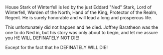 House Stark of Winterfell is led by the just Eddard "Ned" Stark, Lord of
Winterfell, Warden of the North, Hand of the King, Protector of the Realm,
Regent.  He is surely honorable and will lead a long and prosperous life.

This unfortunately did not happen and he died. Joffrey Baratheon was the one to do Ned in, but his story was only about to begin, and let me assure you HE WILL DEFINATELY NOT DIE!

Except for the fact that he DEFINATELY WILL DIE!

